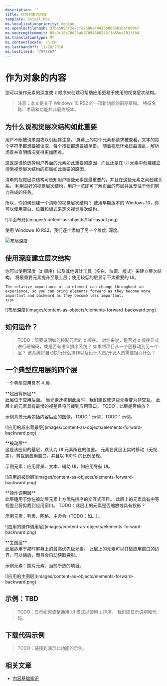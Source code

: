 ```yaml
---
description: ''
title: 作为对象的内容
template: detail.hbs
ms.localizationpriority: medium
ms.openlocfilehash: 37ba5093f2d7cfe268be40413b889801daf00967
ms.sourcegitcommit: b5c9c18e70625ab770946b8243f3465ee1013184
ms.translationtype: MT
ms.contentlocale: zh-CN
ms.lasthandoff: 11/28/2018
ms.locfileid: "7975867"
---
```

# <a name="content-as-objects"></a>作为对象的内容

 

您可以操作元素的深度或 z 顺序来创建可帮助应用更易于使用的视觉层次结构。  

> 注意：本文是关于 Windows 10 RS2 的一项新功能的前期草稿。 特征名称、术语和功能并非最终版本。 

## <a name="why-visual-hierarchy-is-important"></a>为什么说视觉层次结构如此重要

用户不断被请求围攻以引起其注意。 屏幕上的每个元素都请求被查看，文本的每个字符串都想要被读取，每个按钮都想要被单击。 随着视觉环境日益混乱，解析场景并查明情况变得更加困难。  

这就是谨慎选择用户界面的元素如此重要的原因，而且还是在 UI 元素中创建建立清晰视觉层次结构的布局如此重要的原因。 <!-- Every element is competing for the user's attention, and every time you add an element, you add a mental tax to the user. -->

清晰的视觉层次结构可告知用户哪些元素是最重要的，并且在这些元素之间创建关系。 利用良好的视觉层次结构，用户一览即可了解页面的布局并且专注于他们努力完成的任务。 

<p></p>


<div class="side-by-side">
<div class="side-by-side-content">
  <div class="side-by-side-content-left">
  <p>所以，你如何创建一个清晰的视觉层次结构？ 使用早期版本的 Windows 10，你可以使用空白、位置和版式来定义视觉层次结构。 </p>
  </div>
  <div class="side-by-side-content-right">
    ![平面布局](images/content-as-objects/flat-layout.png)
    
  </div>
</div>
</div>

使用 Windows 10 RS2，我们逐个添加了另一个维度: 深度。 

![布局深度](images/content-as-objects/depth-in-layout2.png)


## <a name="use-depth-to-establish-a-hierarchy"></a>使用深度建立层次结构 

<p></p>

<div class="side-by-side">
<div class="side-by-side-content">
  <div class="side-by-side-content-left">
     <p>你可以使用深度（z 顺序）以及其他设计工具（空白、位置、版式）来建立层次结构。 将最重要元素提升至最上层；使用较低的层显示不太重要的 UI。 

    The relative importance of an element can change throughout an experience, so you can bring elements forward as they become more important and backward as they become less important. 
    </p>
  </div>
  <div class="side-by-side-content-right">
    ![布局深度](images/content-as-objects/elements-forward-backward.png) 
    
  </div>
</div>
</div>

## <a name="how-does-it-work"></a>如何运作？
> TODO：简要说明如何控制元素的 z 顺序。 对你来说，是否对 z 顺序显式进行硬编码，或是否有语义排序系统？ 如果将项目从一个层移动到另一个层？ 该系统将自动执行什么操作以及设计人员/开发人员需要担心什么？ 

## <a name="the-four-layers-of-a-typical-app-layers"></a>一个典型应用层的四个层

<p>一个典型应用具有 4 层。</p>
<p></p>

<div class="side-by-side">
<div class="side-by-side-content">
  <div class="side-by-side-content-left">
  **超出背景层** <br/>
此层位于应用后面。  当元素迁移到此层时，我们建议使这些元素变为非交互。 此层上的元素具有最慢的视差且将剪裁到应用窗口。 TODO：此层是否缩放？ 

<p>示例背景元素包括内容后面的图像，TODO：示例；TODO：示例。</p>
  </div>
  <div class="side-by-side-content-right">
    ![应用的超出背景层](images/content-as-objects/elements-forward-backward.png)
    
  </div>
</div>
</div>

<p></p>

<div class="side-by-side">
<div class="side-by-side-content">
  <div class="side-by-side-content-left">
  **被动层** <br/>
这是该应用的基层，默认为 UI 元素所在的位置。  元素在此层上实时移动（无视差），剪裁到应用窗口，并且以 100% 的比例呈现。 

<p>示例元素：应用背景、文本、辅助 UI，如应用导航 UI。</p>
  </div>
  <div class="side-by-side-content-right">
    ![应用的被动层](images/content-as-objects/elements-forward-backward.png)
    
  </div>
</div>
</div>

<p></p>

<div class="side-by-side">
<div class="side-by-side-content">
  <div class="side-by-side-content-left">
  **操作调用层** <br/>
此层适用于你在被动层元素上方优先排序的交互式项目。 此层上的元素具有中等视差且将剪裁到应用窗口。 TODO：此层上的元素是否缩放或具有投影？

<p>示例元素：列表、网格、主命令（TODO：如...）。</p> 
  </div>
  <div class="side-by-side-content-right">
    ![应用的操作调用层](images/content-as-objects/elements-forward-backward.png)
    
  </div>
</div>
</div>

<p></p>
<div class="side-by-side">
<div class="side-by-side-content">
  <div class="side-by-side-content-left">
  **主图层** <br/>
此层适用于那时屏幕上的最高优先级元素。  此层上的元素可以打破应用窗口的边界，可以缩放，而且会自动获取投影。

<p>示例元素：照片元素、当前所选的项目。</p>  
  </div>
  <div class="side-by-side-content-right">
    ![应用的主图层](images/content-as-objects/elements-forward-backward.png)
    
  </div>
</div>
</div>



<!--
Depth is meaningful; it establishes visual and interactive hierarchy for users to efficiently complete tasks. Depth orients users in our system. 
-->

## <a name="example-tbd"></a>示例：TBD
> TODO：显示如何调整通用 UI 模式以使用 z 排序。 我们应显示说明和代码。 

## <a name="download-the-code-samples"></a>下载代码示例
>TODO：链接到演示此功能的示例。 


## <a name="related-articles"></a>相关文章
* [内容基础知识](../basics/content-basics.md)
